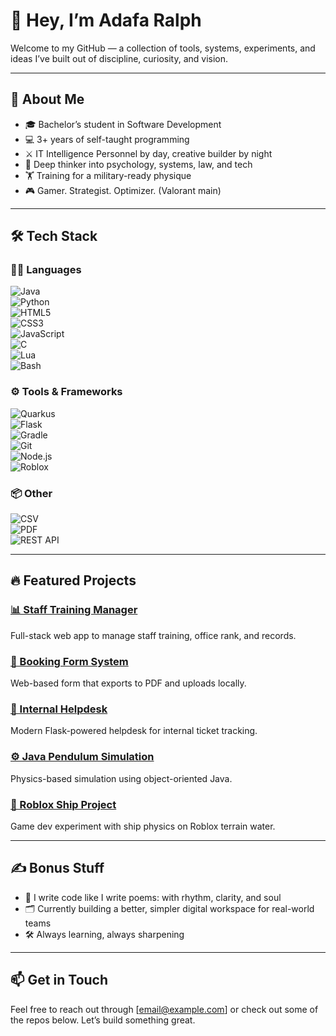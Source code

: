 
<!--
**herbydevs/herbydevs** is a ✨ _special_ ✨ repository because its `README.md` (this file) appears on your GitHub profile.

Here are some ideas to get you started:

- 🔭 I’m currently working on ...
- 🌱 I’m currently learning ...
- 👯 I’m looking to collaborate on ...
- 🤔 I’m looking for help with ...
- 💬 Ask me about ...
- 📫 How to reach me: ...
- 😄 Pronouns: ...
- ⚡ Fun fact: ...
-->


# 👋 Hey, I’m Adafa Ralph

Welcome to my GitHub — a collection of tools, systems, experiments, and ideas I’ve built out of discipline, curiosity, and vision.

---

## 🧠 About Me

- 🎓 Bachelor’s student in Software Development  
- 💻 3+ years of self-taught programming  
- ⚔️ IT Intelligence Personnel by day, creative builder by night  
- 🧬 Deep thinker into psychology, systems, law, and tech  
- 🏋️ Training for a military-ready physique  
- 🎮 Gamer. Strategist. Optimizer. (Valorant main)

---

## 🛠️ Tech Stack

### 🧑‍💻 Languages  
![Java](https://img.shields.io/badge/Java-%23ED8B00.svg?style=flat&logo=java&logoColor=white)  
![Python](https://img.shields.io/badge/Python-%2314354C.svg?style=flat&logo=python&logoColor=white)  
![HTML5](https://img.shields.io/badge/HTML5-%23E34F26.svg?style=flat&logo=html5&logoColor=white)  
![CSS3](https://img.shields.io/badge/CSS3-%231572B6.svg?style=flat&logo=css3&logoColor=white)  
![JavaScript](https://img.shields.io/badge/JavaScript-%23F7DF1E.svg?style=flat&logo=javascript&logoColor=black)  
![C](https://img.shields.io/badge/C-%2300599C.svg?style=flat&logo=c&logoColor=white)  
![Lua](https://img.shields.io/badge/Lua-%23000080.svg?style=flat&logo=lua&logoColor=white)  
![Bash](https://img.shields.io/badge/Bash-%234EAA25.svg?style=flat&logo=gnu-bash&logoColor=white)

### ⚙️ Tools & Frameworks  
![Quarkus](https://img.shields.io/badge/Quarkus-%23000000.svg?style=flat&logo=quarkus&logoColor=white)  
![Flask](https://img.shields.io/badge/Flask-%23000000.svg?style=flat&logo=flask&logoColor=white)  
![Gradle](https://img.shields.io/badge/Gradle-%23023060.svg?style=flat&logo=gradle&logoColor=white)  
![Git](https://img.shields.io/badge/Git-%23F05032.svg?style=flat&logo=git&logoColor=white)  
![Node.js](https://img.shields.io/badge/Node.js-%23339933.svg?style=flat&logo=nodedotjs&logoColor=white)  
![Roblox](https://img.shields.io/badge/Roblox-%23000000.svg?style=flat&logo=roblox&logoColor=white)

### 📦 Other  
![CSV](https://img.shields.io/badge/CSV-Data-%23E5E5E5.svg?style=flat&logo=read-the-docs&logoColor=black)  
![PDF](https://img.shields.io/badge/PDF-Generation-%23FF0000.svg?style=flat&logo=adobeacrobatreader&logoColor=white)  
![REST API](https://img.shields.io/badge/REST-API-%23000000.svg?style=flat&logo=web&logoColor=white)

---

## 🔥 Featured Projects

### [📊 Staff Training Manager](#)  
Full-stack web app to manage staff training, office rank, and records.

### [📁 Booking Form System](#)  
Web-based form that exports to PDF and uploads locally.

### [📨 Internal Helpdesk](#)  
Modern Flask-powered helpdesk for internal ticket tracking.

### [⚙️ Java Pendulum Simulation](#)  
Physics-based simulation using object-oriented Java.

### [🚢 Roblox Ship Project](#)  
Game dev experiment with ship physics on Roblox terrain water.

---

## ✍️ Bonus Stuff

- 💬 I write code like I write poems: with rhythm, clarity, and soul  
- 🗂️ Currently building a better, simpler digital workspace for real-world teams  
- 🛠️ Always learning, always sharpening

---

## 📫 Get in Touch

Feel free to reach out through [email@example.com] or check out some of the repos below. Let’s build something great.
